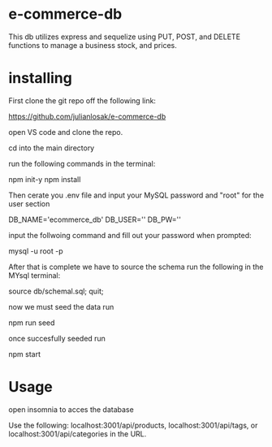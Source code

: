# e-commerce-db
This db utilizes express and sequelize using PUT, POST, and DELETE functions to manage a business stock, and  prices.

# installing

First clone the git repo off the following link:

https://github.com/julianlosak/e-commerce-db

open VS code and clone the repo.

cd into the main directory

run the following commands in the terminal:

npm init-y
npm install

Then cerate you .env file and input your MySQL password and "root" for the user section

DB_NAME='ecommerce_db'
DB_USER=''
DB_PW=''

input the follwoing command and fill out your password when prompted:

mysql -u root -p


After that is complete we have to source the schema run the following in the MYsql terminal:

source db/schemal.sql;
quit;

now we must seed the data run

npm run seed

once succesfully seeded run 

npm start

# Usage

open insomnia to acces the database

Use the following: localhost:3001/api/products, localhost:3001/api/tags, or localhost:3001/api/categories in the URL.
